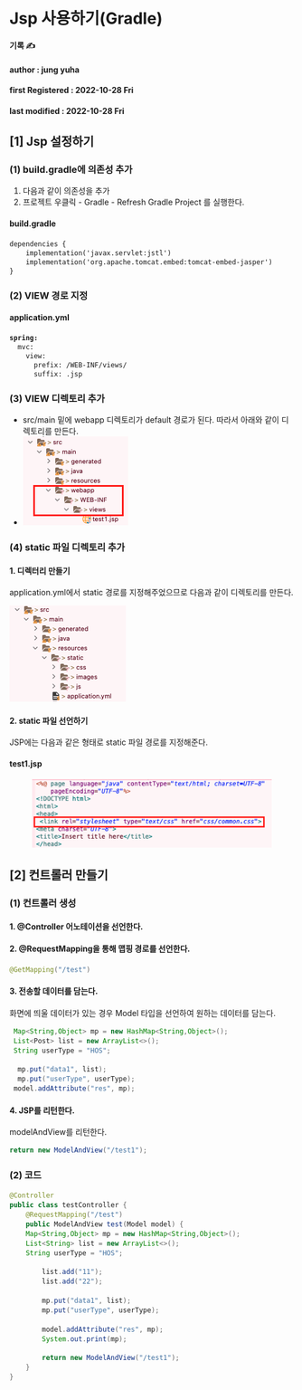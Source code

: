 # Jsp 사용하기(Gradle)

**기록 ✍️**

#### author : jung yuha

#### **first Registered :** 2022-10-28 Fri

#### last modified : 2022-10-28 Fri

## \[1] Jsp 설정하기

### (1) build.gradle에 의존성 추가

1. 다음과 같이 의존성을 추가
2. 프로젝트 우클릭 - Gradle -  Refresh Gradle Project 를 실행한다.

#### build.gradle

```properties
dependencies {    
    implementation('javax.servlet:jstl')
    implementation('org.apache.tomcat.embed:tomcat-embed-jasper')
}
```

### (2) VIEW 경로 지정

#### application.yml

<pre class="language-properties"><code class="lang-properties"><strong>spring:  
</strong>  mvc:
    view:
      prefix: /WEB-INF/views/
      suffix: .jsp</code></pre>

### (3) VIEW 디렉토리 추가

* src/main 밑에 webapp 디렉토리가 default 경로가 된다. 따라서 아래와 같이 디렉토리를 만든다.
* ![](<.gitbook/assets/image (2) (1).png>)

### (4) static 파일 디렉토리 추가

#### 1. 디렉터리 만들기

application.yml에서  static 경로를 지정해주었으므로 다음과 같이 디렉토리를 만든다.

![](.gitbook/assets/image.png)

#### 2. static 파일 선언하기

JSP에는 다음과 같은 형태로 static 파일 경로를 지정해준다.

#### test1.jsp

<figure><img src=".gitbook/assets/image (1).png" alt=""><figcaption></figcaption></figure>

## \[2] 컨트롤러 만들기

### (1) 컨트롤러 생성

#### 1. @Controller 어노테이션을 선언한다.

#### 2. @RequestMapping을 통해 맵핑 경로를 선언한다.

```java
@GetMapping("/test")
```

#### 3. 전송할 데이터를 담는다.

화면에 띄울 데이터가 있는 경우 Model 타입을 선언하여 원하는 데이터를 담는다.

```java
 Map<String,Object> mp = new HashMap<String,Object>();
 List<Post> list = new ArrayList<>();
 String userType = "HOS";
 
  mp.put("data1", list);
  mp.put("userType", userType);
 model.addAttribute("res", mp);
```

#### 4. JSP를 리턴한다.

modelAndView를 리턴한다.

```java
return new ModelAndView("/test1");
```

### (2) 코드

```java
@Controller
public class testController {
    @RequestMapping("/test")
    public ModelAndView test(Model model) {
	Map<String,Object> mp = new HashMap<String,Object>();
	List<String> list = new ArrayList<>();
	String userType = "HOS";
		
        list.add("11"); 
        list.add("22");
        
        mp.put("data1", list);
        mp.put("userType", userType);
        
        model.addAttribute("res", mp);
        System.out.print(mp);
        
        return new ModelAndView("/test1");
    }
}
```
